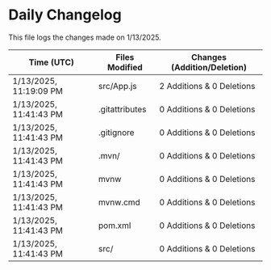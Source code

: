 # Daily Changelog

This file logs the changes made on 1/13/2025.

| Time (UTC)             | Files Modified                    | Changes (Addition/Deletion) |
|------------------------|-----------------------------------|-----------------------------|
| 1/13/2025, 11:19:09 PM | src/App.js | 2 Additions & 0 Deletions |
| 1/13/2025, 11:41:43 PM | .gitattributes | 0 Additions & 0 Deletions|
| 1/13/2025, 11:41:43 PM | .gitignore | 0 Additions & 0 Deletions|
| 1/13/2025, 11:41:43 PM | .mvn/ | 0 Additions & 0 Deletions|
| 1/13/2025, 11:41:43 PM | mvnw | 0 Additions & 0 Deletions|
| 1/13/2025, 11:41:43 PM | mvnw.cmd | 0 Additions & 0 Deletions|
| 1/13/2025, 11:41:43 PM | pom.xml | 0 Additions & 0 Deletions|
| 1/13/2025, 11:41:43 PM | src/ | 0 Additions & 0 Deletions|
